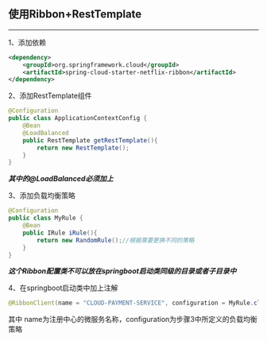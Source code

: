 ## 使用Ribbon+RestTemplate

****

1、添加依赖

```xml
<dependency>
    <groupId>org.springframework.cloud</groupId>
    <artifactId>spring-cloud-starter-netflix-ribbon</artifactId>
</dependency>
```

2、添加RestTemplate组件

```java
@Configuration
public class ApplicationContextConfig {
    @Bean
    @LoadBalanced
    public RestTemplate getRestTemplate(){
        return new RestTemplate();
    }
}
```

***其中的@LoadBalanced必须加上***

3、添加负载均衡策略

```java
@Configuration
public class MyRule {
    @Bean
    public IRule iRule(){
        return new RandomRule();//根据需要更换不同的策略
    }
}
```

***这个Ribbon配置类不可以放在springboot启动类同级的目录或者子目录中***



4、在springboot启动类中加上注解

```java
@RibbonClient(name = "CLOUD-PAYMENT-SERVICE", configuration = MyRule.class)
```

其中 name为注册中心的微服务名称，configuration为步骤3中所定义的负载均衡策略



